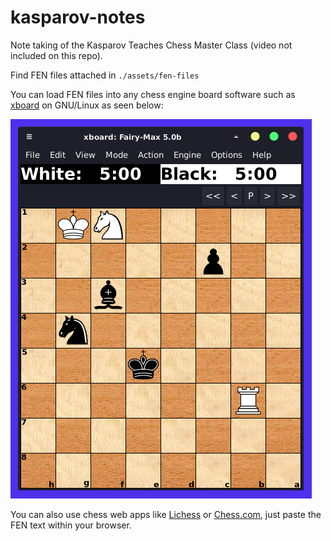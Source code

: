# kasparov-notes
Note taking of the Kasparov Teaches Chess Master Class (video not included on this repo).

Find FEN files attached in `./assets/fen-files`

You can load FEN files into any chess engine board software such as [xboard](https://www.gnu.org/software/xboard/) on GNU/Linux as seen below: 

![](./snapshot.png)

You can also use chess web apps like [Lichess](https://lichess.org) or [Chess.com](https://chess.com), just paste the FEN text within your browser.
